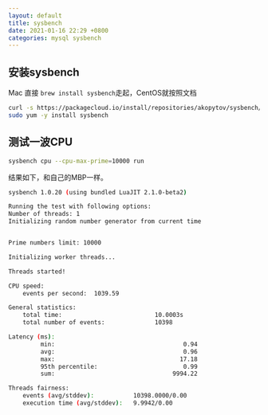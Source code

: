```yaml
---
layout: default
title: sysbench
date: 2021-01-16 22:29 +0800
categories: mysql sysbench
---
```


## 安装sysbench

Mac 直接 `brew install sysbench`走起，CentOS就按照文档

```bash
curl -s https://packagecloud.io/install/repositories/akopytov/sysbench/script.rpm.sh | sudo bash
sudo yum -y install sysbench
```

## 测试一波CPU

```bash
sysbench cpu --cpu-max-prime=10000 run
```

结果如下，和自己的MBP一样。

```bash
sysbench 1.0.20 (using bundled LuaJIT 2.1.0-beta2)

Running the test with following options:
Number of threads: 1
Initializing random number generator from current time


Prime numbers limit: 10000

Initializing worker threads...

Threads started!

CPU speed:
    events per second:  1039.59

General statistics:
    total time:                          10.0003s
    total number of events:              10398

Latency (ms):
         min:                                    0.94
         avg:                                    0.96
         max:                                   17.18
         95th percentile:                        0.99
         sum:                                 9994.22

Threads fairness:
    events (avg/stddev):           10398.0000/0.00
    execution time (avg/stddev):   9.9942/0.00
```








[1]: https://github.com/akopytov/sysbench#linux